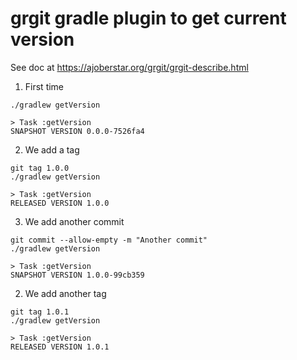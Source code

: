 # grgit gradle plugin to get current version

See doc at https://ajoberstar.org/grgit/grgit-describe.html

1. First time 

```shell
./gradlew getVersion

> Task :getVersion
SNAPSHOT VERSION 0.0.0-7526fa4
```

2. We add a tag

```shell
git tag 1.0.0
./gradlew getVersion

> Task :getVersion
RELEASED VERSION 1.0.0
```

3. We add another commit
```shell
git commit --allow-empty -m "Another commit"
./gradlew getVersion

> Task :getVersion
SNAPSHOT VERSION 1.0.0-99cb359
```


2. We add another tag

```shell
git tag 1.0.1
./gradlew getVersion

> Task :getVersion
RELEASED VERSION 1.0.1
```